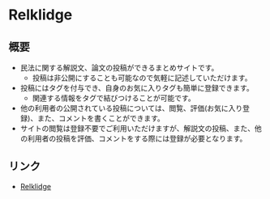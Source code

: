 # Relklidge

## 概要
- 民法に関する解説文、論文の投稿ができるまとめサイトです。
  - 投稿は非公開にすることも可能なので気軽に記述していただけます。
- 投稿にはタグを付与でき、自身のお気に入りタグも簡単に登録できます。
  - 関連する情報をタグで結びつけることが可能です。  
- 他の利用者の公開されている投稿については、閲覧、評価(お気に入り登録)、また、コメントを書くことができます。  
- サイトの閲覧は登録不要でご利用いただけますが、解説文の投稿、また、他の利用者の投稿を評価、コメントをする際には登録が必要となります。  

## リンク
- <a href='https://relklidge.herokuapp.com'>Relklidge</a>
